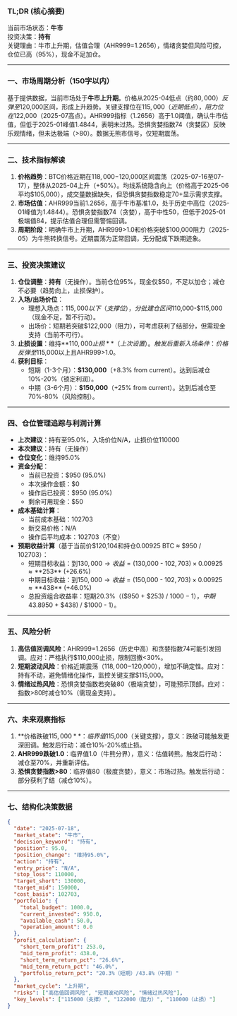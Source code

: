 ### TL;DR (核心摘要)  
当前市场状态：**牛市**  
投资决策：**持有**  
关键理由：牛市上升期，估值合理（AHR999=1.2656），情绪贪婪但风险可控，仓位已高（95%），现金不足加仓。

---

### 一、市场周期分析（150字以内）  
基于提供数据，当前市场处于**牛市上升期**。价格从2025-04低点（约$80,000）反弹至$120,000区间，形成上升趋势。关键支撑位在$115,000（近期低点），阻力位在$122,000（2025-07高点）。AHR999指标（1.2656）高于1.0阈值，确认牛市估值，但低于2025-01峰值1.4844，表明未过热。恐惧贪婪指数74（贪婪区）反映乐观情绪，但未达极端（>80）。数据无熊市信号，仅短期震荡。

---

### 二、技术指标解读  
1. **价格趋势**：BTC价格近期在$118,000-$120,000区间震荡（2025-07-16至07-17），整体从2025-04上升（+50%）。均线系统隐含向上（价格高于2025-06平均$105,000），成交量数据缺失，但恐惧贪婪指数稳定70+显示需求支撑。  
2. **市场估值**：AHR999当前1.2656，高于牛市基准1.0，处于历史中高位（2025-01峰值为1.4844）。恐惧贪婪指数74（贪婪），高于中性50，但低于2025-01极端值84，提示估值合理但需警惕回调。  
3. **周期阶段**：明确牛市上升期，AHR999>1.0和价格突破$100,000阻力（2025-05）为牛熊转换信号。近期震荡为正常回调，无分配或下跌期迹象。

---

### 三、投资决策建议  
1. **仓位调整**：**持有**（无操作）。当前仓位95%，现金仅$50，不足以加仓；减仓不必要（趋势向上，止损保护）。  
2. **入场/出场价位**：  
   - 理想入场点：$115,000以下（支撑位），分批建仓区间$110,000-$115,000（现金不足，暂不行动）。  
   - 出场价：短期若突破$122,000（阻力），可考虑获利了结部分，但需现金支持（当前不可行）。  
3. **止损设置**：维持**$110,000止损**（上次设置）。触发后重新入场条件：价格反弹至$115,000以上且AHR999>1.0。  
4. **获利目标**：  
   - 短期（1-3个月）：**$130,000**（+8.3% from current）。达到后减仓10%-20%（锁定利润）。  
   - 中期（3-6个月）：**$150,000**（+25% from current）。达到后减仓至70%-80%（风险控制）。

---

### 四、仓位管理追踪与利润计算  
- **上次建议**：持有至95.0%，入场价位N/A，止损价位110000  
- **本次建议**：持有（无操作）  
- **仓位变化**：维持95.0%  
- **资金分配**：  
  - 当前已投资：$950 (95.0%)  
  - 本次操作金额：$0  
  - 操作后已投资：$950 (95.0%)  
  - 剩余可用现金：$50  
- **成本基础计算**：  
  - 当前成本基础：102703  
  - 新交易价格：N/A  
  - 操作后平均成本：102703（不变）  
- **预期收益计算**（基于当前价$120,104和持仓0.00925 BTC ≈ $950 / 102703）：  
  - 短期目标收益：到$130,000 → 收益 = ($130,000 - $102,703) × 0.00925 ≈ **$253** (+26.6%)  
  - 中期目标收益：到$150,000 → 收益 = ($150,000 - $102,703) × 0.00925 ≈ **$438** (+46.0%)  
  - 总投资组合收益率：短期20.3%（($950 + $253) / $1000 - 1），中期43.8%（($950 + $438) / $1000 - 1）。

---

### 五、风险分析  
1. **高估值回调风险**：AHR999=1.2656（历史中高）和贪婪指数74可能引发回调。应对：严格执行$110,000止损，限制回撤<30%。  
2. **短期波动风险**：价格近期震荡（$118,000-$120,000），增加不确定性。应对：持有不动，避免情绪化操作，监控关键支撑$115,000。  
3. **情绪过热风险**：恐惧贪婪指数若突破80（极端贪婪），可能预示顶部。应对：指数>80时减仓10%（需现金支持）。

---

### 六、未来观察指标  
1. **价格跌破$115,000**：临界值$115,000（关键支撑），意义：跌破可能触发更深回调。触发后行动：减仓10%-20%或止损。  
2. **AHR999跌破1.0**：临界值1.0（牛熊分界），意义：估值转熊。触发后行动：减仓至70%，并重新评估。  
3. **恐惧贪婪指数>80**：临界值80（极度贪婪），意义：市场过热。触发后行动：部分获利了结（减仓10%）。

---

### 七、结构化决策数据  
```json
{
  "date": "2025-07-18",
  "market_state": "牛市",
  "decision_keyword": "持有",
  "position": 95.0,
  "position_change": "维持95.0%",
  "action": "持有",
  "entry_price": "N/A",
  "stop_loss": 110000,
  "target_short": 130000,
  "target_mid": 150000,
  "cost_basis": 102703,
  "portfolio": {
    "total_budget": 1000.0,
    "current_invested": 950.0,
    "available_cash": 50.0,
    "operation_amount": 0.0
  },
  "profit_calculation": {
    "short_term_profit": 253.0,
    "mid_term_profit": 438.0,
    "short_term_return_pct": "26.6%",
    "mid_term_return_pct": "46.0%",
    "portfolio_return_pct": "20.3%（短期）/43.8%（中期）"
  },
  "market_cycle": "上升期",
  "risks": ["高估值回调风险", "短期波动风险", "情绪过热风险"],
  "key_levels": ["115000（支撑）", "122000（阻力）", "110000（止损）"]
}
```